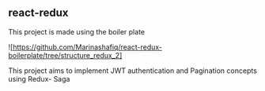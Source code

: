 ## react-redux
 
This project is made using the boiler plate 

![https://github.com/Marinashafiq/react-redux-boilerplate/tree/structure_redux_2]

This project aims to implement JWT authentication and Pagination concepts using Redux- Saga

